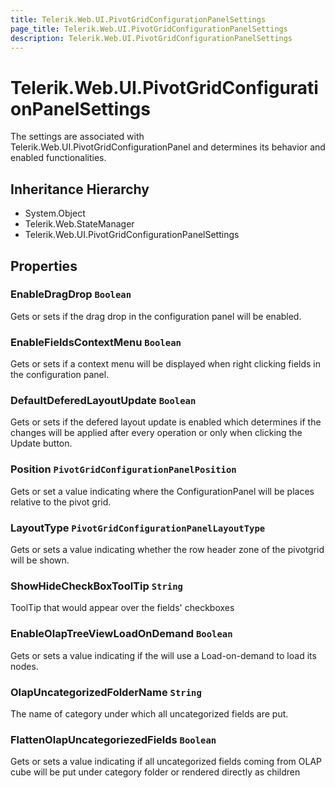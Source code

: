 ```yaml
---
title: Telerik.Web.UI.PivotGridConfigurationPanelSettings
page_title: Telerik.Web.UI.PivotGridConfigurationPanelSettings
description: Telerik.Web.UI.PivotGridConfigurationPanelSettings
---
```


# Telerik.Web.UI.PivotGridConfigurationPanelSettings

The settings are associated with Telerik.Web.UI.PivotGridConfigurationPanel and determines its behavior and enabled functionalities.

## Inheritance Hierarchy

* System.Object
* Telerik.Web.StateManager
* Telerik.Web.UI.PivotGridConfigurationPanelSettings

## Properties

###  EnableDragDrop `Boolean`

Gets or sets if the drag drop in the configuration panel
            will be enabled.

###  EnableFieldsContextMenu `Boolean`

Gets or sets if a context menu will be displayed when
            right clicking fields in the configuration panel.

###  DefaultDeferedLayoutUpdate `Boolean`

Gets or sets if the defered layout update is enabled which
            determines if the changes will be applied after every operation or
            only when clicking the Update button.

###  Position `PivotGridConfigurationPanelPosition`

Gets or set a value indicating where the ConfigurationPanel will be
            places relative to the pivot grid.

###  LayoutType `PivotGridConfigurationPanelLayoutType`

Gets or sets a value indicating whether the row header zone of the pivotgrid will be
            shown.

###  ShowHideCheckBoxToolTip `String`

ToolTip that would appear over the fields' checkboxes

###  EnableOlapTreeViewLoadOnDemand `Boolean`

Gets or sets a value indicating if the  will use a 
            Load-on-demand to load its nodes.

###  OlapUncategorizedFolderName `String`

The name of category under which all uncategorized fields are put.

###  FlattenOlapUncategoriezedFields `Boolean`

Gets or sets a value indicating if all uncategorized fields coming from OLAP cube will be put under category folder or rendered directly as children

